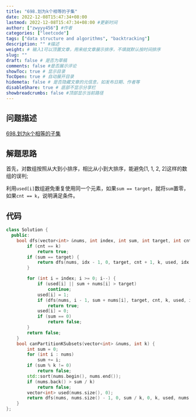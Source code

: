 ```yaml
---
title: "698.划为k个相等的子集"
date: 2022-12-08T15:47:34+08:00
lastmod: 2022-12-08T15:47:34+08:00 #更新时间
author: ["zwyyy456"] #作者
categories: ["leetcode"]
tags: ["data structure and algorithms", "backtracking"]
description: "" #描述
weight: # 输入1可以顶置文章，用来给文章展示排序，不填就默认按时间排序
slug: ""
draft: false # 是否为草稿
comments: false #是否展示评论
showToc: true # 显示目录
TocOpen: true # 自动展开目录
hidemeta: false # 是否隐藏文章的元信息，如发布日期、作者等
disableShare: true # 底部不显示分享栏
showbreadcrumbs: false #顶部显示当前路径
---
```

## 问题描述
[698.划为k个相等的子集](https://leetcode.cn/problems/partition-to-k-equal-sum-subsets/)

## 解题思路
首先，对数组按照从大到小排序，相比从小到大排序，能避免[1, 1, 2, 2]这样的数组的误判;

利用`used[i]`数组避免重复使用同一个元素，如果`sum == target`，就将`sum`置零，如果`cnt == k`，说明满足条件。

## 代码
```cpp
class Solution {
  public:
    bool dfs(vector<int> &nums, int index, int sum, int target, int cnt, int k, vector<int> &used, int idx) {
        if (cnt == k)
            return true;
        if (sum == target) {
            return dfs(nums, idx - 1, 0, target, cnt + 1, k, used, idx - 1); //注意这里是idex - 1而不是index - 1
        }

        for (int i = index; i >= 0; i--) {
            if (used[i] || sum + nums[i] > target)
                continue;
            used[i] = 1;
            if (dfs(nums, i - 1, sum + nums[i], target, cnt, k, used, idx))
                return true;
            used[i] = 0;
            if (sum == 0)
                return false;
        }
        return false;
    }
    bool canPartitionKSubsets(vector<int> &nums, int k) {
        int sum = 0;
        for (int i : nums)
            sum += i;
        if (sum % k != 0)
            return false;
        std::sort(nums.begin(), nums.end());
        if (nums.back() > sum / k)
            return false;
        vector<int> used(nums.size(), 0);
        return dfs(nums, nums.size() - 1, 0, sum / k, 0, k, used, nums.size() - 1);
    }
};
```

